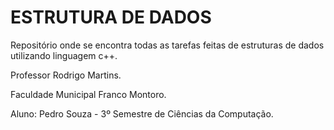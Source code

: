 # ESTRUTURA DE DADOS
Repositório onde se encontra todas as tarefas feitas de estruturas de dados utilizando linguagem c++.

Professor Rodrigo Martins.


Faculdade Municipal Franco Montoro.


Aluno: Pedro Souza - 3º Semestre de Ciências da Computação.


